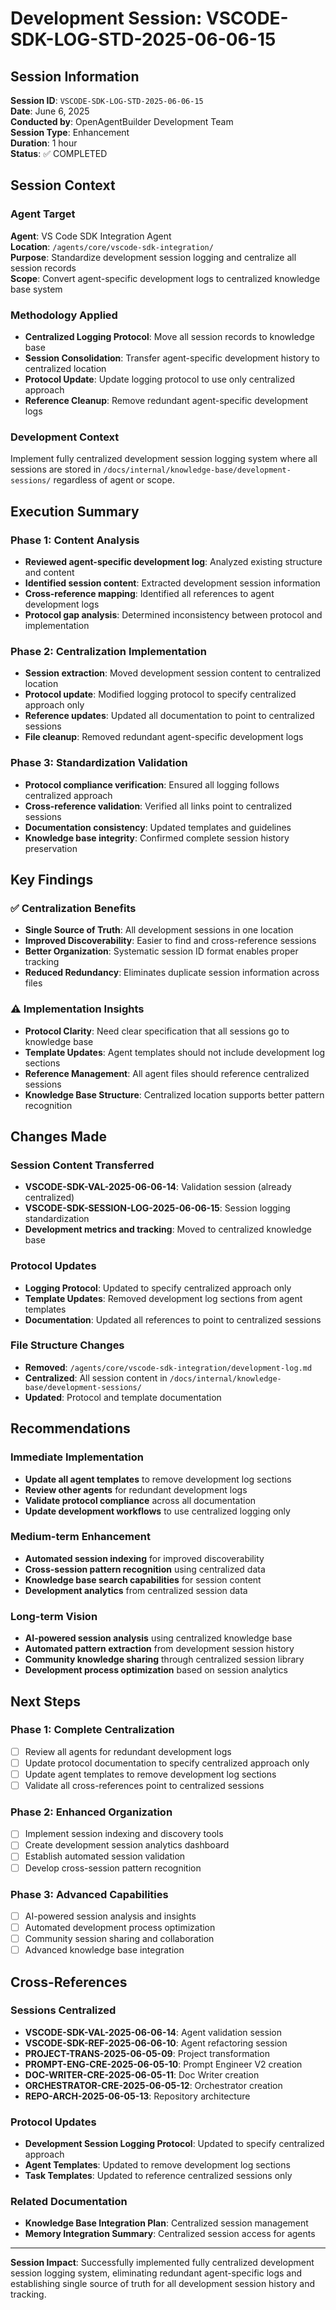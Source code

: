 # Development Session: VSCODE-SDK-LOG-STD-2025-06-06-15

## Session Information
**Session ID**: `VSCODE-SDK-LOG-STD-2025-06-06-15`  
**Date**: June 6, 2025  
**Conducted by**: OpenAgentBuilder Development Team  
**Session Type**: Enhancement  
**Duration**: 1 hour  
**Status**: ✅ COMPLETED  

## Session Context

### Agent Target
**Agent**: VS Code SDK Integration Agent  
**Location**: `/agents/core/vscode-sdk-integration/`  
**Purpose**: Standardize development session logging and centralize all session records  
**Scope**: Convert agent-specific development logs to centralized knowledge base system  

### Methodology Applied
- **Centralized Logging Protocol**: Move all session records to knowledge base
- **Session Consolidation**: Transfer agent-specific development history to centralized location
- **Protocol Update**: Update logging protocol to use only centralized approach
- **Reference Cleanup**: Remove redundant agent-specific development logs

### Development Context
Implement fully centralized development session logging system where all sessions are stored in `/docs/internal/knowledge-base/development-sessions/` regardless of agent or scope.

## Execution Summary

### Phase 1: Content Analysis
- **Reviewed agent-specific development log**: Analyzed existing structure and content
- **Identified session content**: Extracted development session information
- **Cross-reference mapping**: Identified all references to agent development logs
- **Protocol gap analysis**: Determined inconsistency between protocol and implementation

### Phase 2: Centralization Implementation
- **Session extraction**: Moved development session content to centralized location
- **Protocol update**: Modified logging protocol to specify centralized approach only
- **Reference updates**: Updated all documentation to point to centralized sessions
- **File cleanup**: Removed redundant agent-specific development logs

### Phase 3: Standardization Validation
- **Protocol compliance verification**: Ensured all logging follows centralized approach
- **Cross-reference validation**: Verified all links point to centralized sessions
- **Documentation consistency**: Updated templates and guidelines
- **Knowledge base integrity**: Confirmed complete session history preservation

## Key Findings

### ✅ Centralization Benefits
- **Single Source of Truth**: All development sessions in one location
- **Improved Discoverability**: Easier to find and cross-reference sessions
- **Better Organization**: Systematic session ID format enables proper tracking
- **Reduced Redundancy**: Eliminates duplicate session information across files

### ⚠️ Implementation Insights
- **Protocol Clarity**: Need clear specification that all sessions go to knowledge base
- **Template Updates**: Agent templates should not include development log sections
- **Reference Management**: All agent files should reference centralized sessions
- **Knowledge Base Structure**: Centralized location supports better pattern recognition

## Changes Made

### Session Content Transferred
- **VSCODE-SDK-VAL-2025-06-06-14**: Validation session (already centralized)
- **VSCODE-SDK-SESSION-LOG-2025-06-06-15**: Session logging standardization
- **Development metrics and tracking**: Moved to centralized knowledge base

### Protocol Updates
- **Logging Protocol**: Updated to specify centralized approach only
- **Template Updates**: Removed development log sections from agent templates
- **Documentation**: Updated all references to point to centralized sessions

### File Structure Changes
- **Removed**: `/agents/core/vscode-sdk-integration/development-log.md`
- **Centralized**: All session content in `/docs/internal/knowledge-base/development-sessions/`
- **Updated**: Protocol and template documentation

## Recommendations

### Immediate Implementation
- **Update all agent templates** to remove development log sections
- **Review other agents** for redundant development logs
- **Validate protocol compliance** across all documentation
- **Update development workflows** to use centralized logging only

### Medium-term Enhancement
- **Automated session indexing** for improved discoverability
- **Cross-session pattern recognition** using centralized data
- **Knowledge base search capabilities** for session content
- **Development analytics** from centralized session data

### Long-term Vision
- **AI-powered session analysis** using centralized knowledge base
- **Automated pattern extraction** from development session history
- **Community knowledge sharing** through centralized session library
- **Development process optimization** based on session analytics

## Next Steps

### Phase 1: Complete Centralization
- [ ] Review all agents for redundant development logs
- [ ] Update protocol documentation to specify centralized approach only
- [ ] Update agent templates to remove development log sections
- [ ] Validate all cross-references point to centralized sessions

### Phase 2: Enhanced Organization
- [ ] Implement session indexing and discovery tools
- [ ] Create development session analytics dashboard
- [ ] Establish automated session validation
- [ ] Develop cross-session pattern recognition

### Phase 3: Advanced Capabilities
- [ ] AI-powered session analysis and insights
- [ ] Automated development process optimization
- [ ] Community session sharing and collaboration
- [ ] Advanced knowledge base integration

## Cross-References

### Sessions Centralized
- **VSCODE-SDK-VAL-2025-06-06-14**: Agent validation session
- **VSCODE-SDK-REF-2025-06-06-10**: Agent refactoring session
- **PROJECT-TRANS-2025-06-05-09**: Project transformation
- **PROMPT-ENG-CRE-2025-06-05-10**: Prompt Engineer V2 creation
- **DOC-WRITER-CRE-2025-06-05-11**: Doc Writer creation
- **ORCHESTRATOR-CRE-2025-06-05-12**: Orchestrator creation
- **REPO-ARCH-2025-06-05-13**: Repository architecture

### Protocol Updates
- **Development Session Logging Protocol**: Updated to specify centralized approach
- **Agent Templates**: Updated to remove development log sections
- **Task Templates**: Updated to reference centralized sessions only

### Related Documentation
- **Knowledge Base Integration Plan**: Centralized session management
- **Memory Integration Summary**: Centralized session access for agents

---

**Session Impact**: Successfully implemented fully centralized development session logging system, eliminating redundant agent-specific logs and establishing single source of truth for all development session history and tracking.
